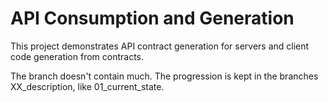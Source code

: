 # API Consumption and Generation

This project demonstrates API contract generation for servers and client code generation from contracts.

The branch doesn't contain much. 
The progression is kept in the branches XX_description, like 01_current_state.
